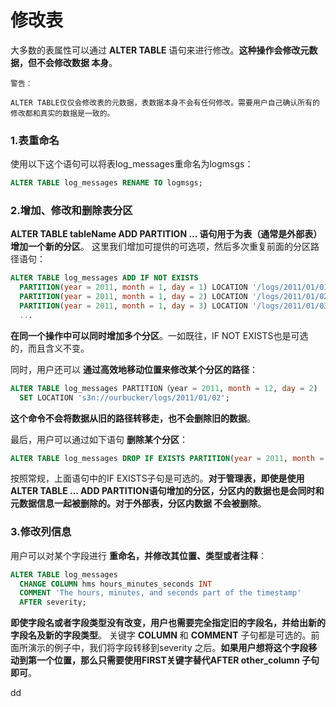 修改表
=================================================================================
大多数的表属性可以通过 **ALTER TABLE** 语句来进行修改。**这种操作会修改元数据，但不会修改数据
本身**。
```
警告：

ALTER TABLE仅仅会修改表的元数据，表数据本身不会有任何修改。需要用户自己确认所有的修改都和真实的数据是一致的。
```

### 1.表重命名
使用以下这个语句可以将表log_messages重命名为logmsgs：
```sql
ALTER TABLE log_messages RENAME TO logmsgs;
```

### 2.增加、修改和删除表分区
**ALTER TABLE tableName ADD PARTITION ... 语句用于为表（通常是外部表）增加一个新的分区**。
这里我们增加可提供的可选项，然后多次重复前面的分区路径语句：
```sql
ALTER TABLE log_messages ADD IF NOT EXISTS
  PARTITION(year = 2011, month = 1, day = 1) LOCATION '/logs/2011/01/01'
  PARTITION(year = 2011, month = 1, day = 2) LOCATION '/logs/2011/01/02'
  PARTITION(year = 2011, month = 1, day = 3) LOCATION '/logs/2011/01/03'
  ...
```
**在同一个操作中可以同时增加多个分区**。一如既往，IF NOT EXISTS也是可选的，而且含义不变。

同时，用户还可以 **通过高效地移动位置来修改某个分区的路径**：
```sql
ALTER TABLE log_messages PARTITION（year = 2011, month = 12, day = 2)
  SET LOCATION 's3n://ourbucker/logs/2011/01/02';
```
**这个命令不会将数据从旧的路径转移走，也不会删除旧的数据**。

最后，用户可以通过如下语句 **删除某个分区**：
```sql
ALTER TABLE log_messages DROP IF EXISTS PARTITION(year = 2011, month = 12, day = 2);
```
按照常规，上面语句中的IF EXISTS子句是可选的。**对于管理表，即使是使用ALTER TABLE ... ADD
PARTITION语句增加的分区，分区内的数据也是会同时和元数据信息一起被删除的。对于外部表，分区内数据
不会被删除**。

### 3.修改列信息
用户可以对某个字段进行 **重命名，并修改其位置、类型或者注释**：
```sql
ALTER TABLE log_messages
  CHANGE COLUMN hms hours_minutes_seconds INT
  COMMENT 'The hours, minutes, and seconds part of the timestamp'
  AFTER severity;
```
**即使字段名或者字段类型没有改变，用户也需要完全指定旧的字段名，并给出新的字段名及新的字段类型**。
关键字 **COLUMN** 和 **COMMENT** 子句都是可选的。前面所演示的例子中，我们将字段转移到severity
之后。**如果用户想将这个字段移动到第一个位置，那么只需要使用FIRST关键字替代AFTER other_column
子句即可**。








































dd
